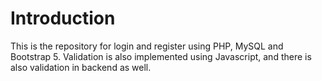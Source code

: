 # Introduction
This is the repository for login and register using PHP, MySQL and Bootstrap 5. Validation is also implemented using Javascript, and there is also validation in backend as well. 
